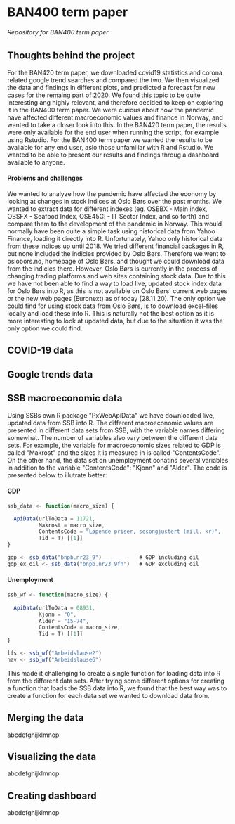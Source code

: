 # BAN400 term paper
###### Repository for BAN400 term paper 

## Thoughts behind the project
For the BAN420 term paper, we downloaded covid19 statistics and corona related google trend searches and compared the two. We then visualized the data and findings in different plots, and predicted a forecast for new cases for the remaing part of 2020. We found this topic to be quite interesting ang highly relevant, and therefore decided to keep on exploring it in the BAN400 term paper. We were curious about how the pandemic have affected different macroeconomic values and finance in Norway, and wanted to take a closer look into this. In the BAN420 term paper, the results were only available for the end user when running the script, for example using Rstudio. For the BAN400 term paper we wanted the results to be available for any end user, aslo those unfamiliar with R and Rstudio. We wanted to be able to present our results and findings throug a dashboard available to anyone. 

#### Problems and challenges
We  wanted to analyze how the pandemic have affected the economy by looking at changes in stock indices at Oslo Børs over the past months. We wanted to extract data for different indexes (eg. OSEBX - Main index, OBSFX - Seafood Index, OSE45GI - IT Sector Index, and so forth) and compare them to the development of the pandemic in Norway. This would normally have been quite a simple task using historical data from Yahoo Finance, loading it directly into R. 
Unfortunately, Yahoo only historical data from these indices up until 2018. We tried different financial packages in R, but none included the indicies provided by Oslo Børs. 
Therefore we went to oslobors.no, homepage of Oslo Børs, and thought we could download data from the indicies there. 
However, Oslo Børs is currently in the process of changing trading platforms and web sites containing stock data. Due to this we have not been able to find a way to load live, updated stock index data for Oslo Børs into R, as this is not available on Oslo Børs' current web pages or the new web pages (Euronext) as of today (28.11.20). The only option we could find for using stock data from Oslo Børs, is to download excel-files locally and load these into R. This is naturally not the best option as it is more interesting to look at updated data, but due to the situation it was the only option we could find. 

## COVID-19 data


## Google trends data



## SSB macroeconomic data
Using SSBs own R package "PxWebApiData" we have downloaded live, updated data from SSB into R. The different macroeconomic values are presented in different data sets from SSB, with the variable names differing somewhat. The number of variables also vary between the different data sets. For example, the variable for macroeconomic sizes related to GDP is called "Makrost" and the sizes it is measured in is called "ContentsCode". On the other hand, the data set on unemployment conatins several variables in addition to the variable "ContentsCode": "Kjonn" and "Alder". The code is presented below to illutrate better: 

#### GDP
```javascript
ssb_data <- function(macro_size) {

  ApiData(urlToData = 11721,
          Makrost = macro_size,
          ContentsCode = "Løpende priser, sesongjustert (mill. kr)",
          Tid = T) [[1]]
}

gdp <- ssb_data("bnpb.nr23_9")            # GDP including oil
gdp_ex_oil <- ssb_data("bnpb.nr23_9fn")   # GDP excluding oil
```
#### Unemployment
```javascript
ssb_wf <- function(macro_size) {
  
  ApiData(urlToData = 08931,
          Kjonn = "0",
          Alder = "15-74",
          ContentsCode = macro_size,
          Tid = T) [[1]] 
}

lfs <- ssb_wf("Arbeidslause2")
nav <- ssb_wf("Arbeidslause6")
```

This made it challenging to create a single function for loading data into R from the different data sets. After trying some different options for creating a function that loads the SSB data into R, we found that the best way was to create a function for each data set we wanted to download data from. 

## Merging the data
abcdefghijklmnop

## Visualizing the data
abcdefghijklmnop

## Creating dashboard
abcdefghijklmnop

